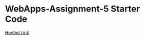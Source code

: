 
# WebApps-Assignment-5 Starter Code
<a href="https://44-563-web-apps-s22.github.io/webapps-s22-assignment-5-Madhuri221998/birds.html"> Hosted Link</a>
